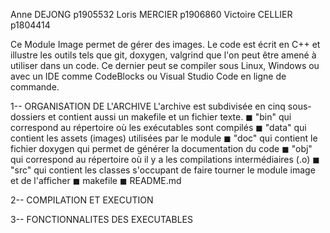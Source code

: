 Anne DEJONG         p1905532
Loris MERCIER       p1906860
Victoire CELLIER    p1804414


Ce Module Image permet de gérer des images. Le code est écrit en C++ et illustre les outils tels que git, doxygen, valgrind que l'on peut être amené à utiliser dans un code. Ce dernier peut se compiler sous Linux, Windows ou avec un IDE comme CodeBlocks ou Visual Studio Code en ligne de commande.


1-- ORGANISATION DE L'ARCHIVE
L'archive est subdivisée en cinq sous-dossiers et contient aussi un makefile et un fichier texte.
◼ "bin" qui correspond au répertoire où les exécutables sont compilés
◼ "data" qui contient les assets (images) utilisées par le module
◼ "doc" qui contient le fichier doxygen qui permet de générer la documentation du code
◼ "obj" qui correspond au répertoire où il y a les compilations intermédiaires (.o)
◼ "src" qui contient les classes s'occupant de faire tourner le module image et de l'afficher
◼ makefile
◼ README.md


2-- COMPILATION ET EXECUTION




3-- FONCTIONNALITES DES EXECUTABLES






